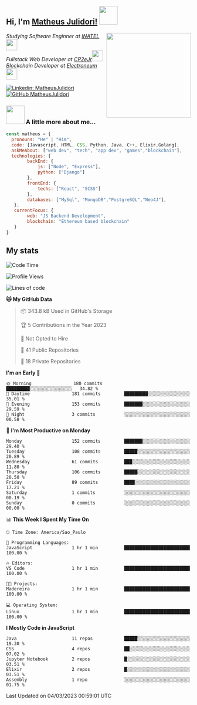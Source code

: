 <h2> Hi, I'm <a href="https://matheusjulidori.github.io" target="_blank">Matheus Julidori!</a> <img src="https://media.giphy.com/media/12oufCB0MyZ1Go/giphy.gif" width="50"></h2>
<img align='right' src="https://media.giphy.com/media/3oKIPnAiaMCws8nOsE/giphy.gif" width="230" height="auto">
<p><em>Studying Software Enginner at <a href="http://www.inatel.br" target="_blank">INATEL</a><img src="https://media.giphy.com/media/fYSnHlufseco8Fh93Z/giphy.gif" width="30"></br>
  Fullstack Web Developer at <a href="http://www.cp2ejr.com.br" target="_blank">CP2eJr</a><img src="https://media.giphy.com/media/WUlplcMpOCEmTGBtBW/giphy.gif" width="30"></br>
  Blockchain Developer at <a href="https://www.electroneum.com" target="_blank">Electroneum</a><img src="https://media.giphy.com/media/WUlplcMpOCEmTGBtBW/giphy.gif" width="30"> 
</em></p>

[![Linkedin: MatheusJulidori](https://img.shields.io/badge/-MatheusJulidori-blue?style=flat-square&logo=Linkedin&logoColor=white&link=https://www.linkedin.com/in/MatheusJulidori/)](https://www.linkedin.com/in/MatheusJulidori/)
[![GitHub MatheusJulidori](https://img.shields.io/github/followers/matheusjulidori?label=follow&style=social)](https://github.com/MatheusJulidori)


### <img src="https://media.giphy.com/media/VgCDAzcKvsR6OM0uWg/giphy.gif" width="50"> A little more about me...  

```javascript
const matheus = {
  pronouns: "He" | "Him",
  code: [Javascript, HTML, CSS, Python, Java, C++, Elixir,Golang],
  askMeAbout: ["web dev", "tech", "app dev", "games","blockchain"],
  technologies: {
        backEnd: {
            js: ["Node", "Express"],
            python: ["Django"]
        },
        frontEnd: {
            techs: ["React", "SCSS"]
        },
        databases: ["MySql", "MongoDB","PostgreSQL","Neo4J"],
   },
   currentFocus: {
        web: "JS Backend Development",
        blockchain: "Ethereum based blockchain"
   }
}
```
<h2>My stats</h2>

<!--START_SECTION:waka-->
![Code Time](http://img.shields.io/badge/Code%20Time-257%20hrs%2059%20mins-blue)

![Profile Views](http://img.shields.io/badge/Profile%20Views-0-blue)

![Lines of code](https://img.shields.io/badge/From%20Hello%20World%20I%27ve%20Written-6.3%20million%20lines%20of%20code-blue)

**🐱 My GitHub Data** 

> 📦 343.8 kB Used in GitHub's Storage 
 > 
> 🏆 5 Contributions in the Year 2023
 > 
> 🚫 Not Opted to Hire
 > 
> 📜 41 Public Repositories 
 > 
> 🔑 18 Private Repositories 
 > 
**I'm an Early 🐤** 

```text
🌞 Morning                180 commits         █████████░░░░░░░░░░░░░░░░   34.82 % 
🌆 Daytime                181 commits         █████████░░░░░░░░░░░░░░░░   35.01 % 
🌃 Evening                153 commits         ███████░░░░░░░░░░░░░░░░░░   29.59 % 
🌙 Night                  3 commits           ░░░░░░░░░░░░░░░░░░░░░░░░░   00.58 % 
```
📅 **I'm Most Productive on Monday** 

```text
Monday                   152 commits         ███████░░░░░░░░░░░░░░░░░░   29.40 % 
Tuesday                  108 commits         █████░░░░░░░░░░░░░░░░░░░░   20.89 % 
Wednesday                61 commits          ███░░░░░░░░░░░░░░░░░░░░░░   11.80 % 
Thursday                 106 commits         █████░░░░░░░░░░░░░░░░░░░░   20.50 % 
Friday                   89 commits          ████░░░░░░░░░░░░░░░░░░░░░   17.21 % 
Saturday                 1 commits           ░░░░░░░░░░░░░░░░░░░░░░░░░   00.19 % 
Sunday                   0 commits           ░░░░░░░░░░░░░░░░░░░░░░░░░   00.00 % 
```


📊 **This Week I Spent My Time On** 

```text
🕑︎ Time Zone: America/Sao_Paulo

💬 Programming Languages: 
JavaScript               1 hr 1 min          █████████████████████████   100.00 % 

🔥 Editors: 
VS Code                  1 hr 1 min          █████████████████████████   100.00 % 

🐱‍💻 Projects: 
Madereira                1 hr 1 min          █████████████████████████   100.00 % 

💻 Operating System: 
Linux                    1 hr 1 min          █████████████████████████   100.00 % 
```

**I Mostly Code in JavaScript** 

```text
Java                     11 repos            █████░░░░░░░░░░░░░░░░░░░░   19.30 % 
CSS                      4 repos             ██░░░░░░░░░░░░░░░░░░░░░░░   07.02 % 
Jupyter Notebook         2 repos             █░░░░░░░░░░░░░░░░░░░░░░░░   03.51 % 
Elixir                   2 repos             █░░░░░░░░░░░░░░░░░░░░░░░░   03.51 % 
Assembly                 1 repo              ░░░░░░░░░░░░░░░░░░░░░░░░░   01.75 % 
```




 Last Updated on 04/03/2023 00:59:01 UTC
<!--END_SECTION:waka-->

